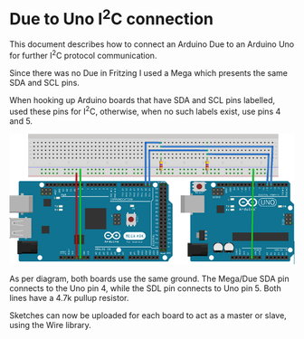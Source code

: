 Due to Uno I<sup>2</sup>C connection
==============

This document describes how to connect an Arduino Due to an Arduino Uno for further I<sup>2</sup>C protocol communication.  

Since there was no Due in Fritzing I used a Mega which presents the same SDA and SCL pins.  

When hooking up Arduino boards that have SDA and SCL pins labelled, used these pins for I<sup>2</sup>C, otherwise, when no such labels exist, use pins 4 and 5.  

![Hookup Diagram](images/DueUnoI2C.png)  

As per diagram, both boards use the same ground. The Mega/Due SDA pin connects to the Uno pin 4, while the SDL pin connects to Uno pin 5. Both lines have a 4.7k pullup resistor.  

Sketches can now be uploaded for each board to act as a master or slave, using the Wire library.  